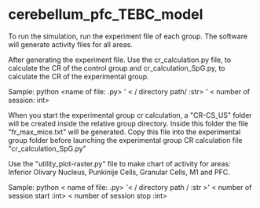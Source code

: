 # cerebellum_pfc_TEBC_model

To run the simulation, run the experiment file of each group. The software will generate activity files for all areas.

After generating the experiment file. Use the cr_calculation.py file, to calculate the CR of the control group and cr_calculation_SpG.py, to calculate the CR of the experimental group.

Sample: python <name of file: .py> ' < / directory path/ :str> ' < number of session: int> 
  
When you start the experimental group cr calculation, a "CR-CS_US" folder will be created inside the relative group directory.
Inside this folder the file "fr_max_mice.txt" will be generated.
Copy this file into the experimental group folder before launching the experimental group CR calculation file "cr_calculation_SpG.py"

Use the "utility_plot-raster.py" file to make chart of activity for areas: Inferior Olivary Nucleus, Punkinije Cells, Granular Cells, M1 and PFC.  

Sample: python < name of file: .py> '< / directory path / :str >' < number of session start :int> < number of session stop :int>
